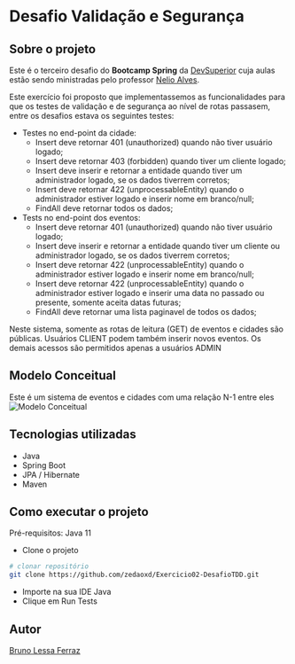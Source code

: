 # Desafio Validação e Segurança

## Sobre o projeto
Este é o terceiro desafio do **Bootcamp Spring** da [DevSuperior](https://devsuperior.com.br/cursos) cuja aulas estão sendo ministradas pelo professor [Nelio Alves](https://www.linkedin.com/in/nelio-alves/?originalSubdomain=br).

Este exercício foi proposto que implementassemos as funcionalidades para que os testes de validação e de segurança ao nível de rotas passasem, entre os desafios estava os seguintes testes:

- Testes no end-point da cidade:
  - Insert deve retornar 401 (unauthorized) quando não tiver usuário logado;
  - Insert deve retornar 403 (forbidden) quando tiver um cliente logado;
  - Insert deve inserir e retornar a entidade quando tiver um administrador logado, se os dados tiverrem corretos;
  - Insert deve retornar 422 (unprocessableEntity) quando o administrador estiver logado e inserir nome em branco/null;
  - FindAll deve retornar todos os dados;
- Tests no end-point dos eventos:
  - Insert deve retornar 401 (unauthorized) quando não tiver usuário logado;
  - Insert deve inserir e retornar a entidade quando tiver um cliente ou administrador logado, se os dados tiverrem corretos;
  - Insert deve retornar 422 (unprocessableEntity) quando o administrador estiver logado e inserir nome em branco/null;
  - Insert deve retornar 422 (unprocessableEntity) quando o administrador estiver logado e inserir uma data no passado ou presente, somente aceita datas futuras;
  - FindAll deve retornar uma lista paginavel de todos os dados;

Neste sistema, somente as rotas de leitura (GET) de eventos e cidades são públicas. Usuários CLIENT podem também inserir novos eventos. Os demais acessos são permitidos apenas a usuários ADMIN

## Modelo Conceitual
Este é um sistema de eventos e cidades com uma relação N-1 entre eles
![Modelo Conceitual](https://user-images.githubusercontent.com/55067151/191044427-568e5fa1-296e-4ce6-82b8-0df5df86fdb9.png)

## Tecnologias utilizadas
- Java
- Spring Boot
- JPA / Hibernate
- Maven

## Como executar o projeto

Pré-requisitos: Java 11
- Clone o projeto
```bash
# clonar repositório
git clone https://github.com/zedaoxd/Exercicio02-DesafioTDD.git
```
- Importe na sua IDE Java
- Clique em Run Tests

## Autor

[Bruno Lessa Ferraz](https://www.linkedin.com/in/bruno-lessa-ferraz/)

